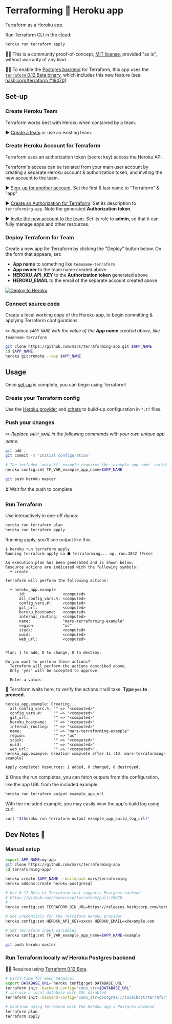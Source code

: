 Terraforming 🌱 Heroku app
===========================

[Terraform](https://www.terraform.io/) as a [Heroku](https://www.heroku.com/) app.

Run Terraform CLI in the cloud:

```bash
heroku run terraform apply
```

🔬🚧 This is a community proof-of-concept, [MIT license](LICENSE), provided "as is", without warranty of any kind.

🌲🔥 To enable the [Postgres backend](https://github.com/mars/terraform/blob/postgres-backend/website/docs/backends/types/pg.html.md) for Terraform, this app uses the [`terraform` 0.12 Beta binary](https://releases.hashicorp.com/terraform/0.12.0-beta1/), which includes this new feature (see: [hashicorp/terraform #19070](https://github.com/hashicorp/terraform/pull/19070)).

Set-up
------

### Create Heroku Team

Terraform works best with Heroku when contained by a team.

▶️ [Create a team](https://dashboard.heroku.com/teams/new) or use an existing team.

### Create Heroku Account for Terraform

Terraform uses an authorization token (secret key) access the Heroku API.

Terraform's access can be isolated from your main user account by creating a separate Heroku account & authorization token, and inviting the new account to the team.

▶️ [Sign-up for another account](https://signup.heroku.com/). Set the first & last name to "Terraform" & "app"

▶️ [Create an Authorization for Terraform](https://dashboard.heroku.com/account/applications#authorizations). Set its description to `terraforming-app`. Note the generated **Authorization token**.

▶️ [Invite the new account to the team](https://devcenter.heroku.com/articles/heroku-teams#setting-up-your-heroku-team). Set its role to **admin**, so that it can fully manage apps and other resources.

### Deploy Terraform for Team

Create a new app for Terraform by clicking the "Deploy" button below. On the form that appears, set:

* **App name** to something like `teamname-terraform`
* **App owner** to the team name created above
* **HEROKU_API_KEY** to the **Authorization token** generated above
* **HEROKU_EMAIL** to the email of the separate account created above

[![Deploy to Heroku](https://www.herokucdn.com/deploy/button.svg)](https://heroku.com/deploy)

### Connect source code

Create a local working copy of the Heroku app, to begin committing & applying Terraform configurations.

✏️ *Replace `$APP_NAME` with the value of the **App name** created above, like `teamname-terraform`*

```bash
git clone https://github.com/mars/terraforming-app.git $APP_NAME
cd $APP_NAME
heroku git:remote --app $APP_NAME
```

Usage
-----

Once [set-up](#user-content-set-up) is complete, you can begin using Terraform!

### Create your Terraform config

Use the [Heroku provider](https://www.terraform.io/docs/providers/heroku/) and [others](https://www.terraform.io/docs/providers/) to build-up configuration in `*.tf` files.

### Push your changes

✏️ *Replace `$APP_NAME` in the following commands with your own unique app name.*

```bash
git add .
git commit -m 'Initial configuration'

# The included `main.tf` example requires the `example_app_name` variable
heroku config:set TF_VAR_example_app_name=$APP_NAME

git push heroku master
```

⏳ Wait for the push to complete.

### Run Terraform

Use interactively in one-off dynos:

```bash
heroku run terraform plan
heroku run terraform apply
```

Running apply, you'll see output like this:

```
$ heroku run terraform apply
Running terraform apply on ⬢ terraforming... up, run.3842 (Free)

An execution plan has been generated and is shown below.
Resource actions are indicated with the following symbols:
  + create

Terraform will perform the following actions:

  + heroku_app.example
      id:                <computed>
      all_config_vars.%: <computed>
      config_vars.#:     <computed>
      git_url:           <computed>
      heroku_hostname:   <computed>
      internal_routing:  <computed>
      name:              "mars-terraforming-example"
      region:            "us"
      stack:             <computed>
      uuid:              <computed>
      web_url:           <computed>


Plan: 1 to add, 0 to change, 0 to destroy.

Do you want to perform these actions?
  Terraform will perform the actions described above.
  Only 'yes' will be accepted to approve.

  Enter a value:
```

🚦 Terraform waits here, to verify the actions it will take. **Type `yes` to proceed.**

```
heroku_app.example: Creating...
  all_config_vars.%: "" => "<computed>"
  config_vars.#:     "" => "<computed>"
  git_url:           "" => "<computed>"
  heroku_hostname:   "" => "<computed>"
  internal_routing:  "" => "<computed>"
  name:              "" => "mars-terraforming-example"
  region:            "" => "us"
  stack:             "" => "<computed>"
  uuid:              "" => "<computed>"
  web_url:           "" => "<computed>"
heroku_app.example: Creation complete after 1s (ID: mars-terraforming-example)

Apply complete! Resources: 1 added, 0 changed, 0 destroyed.
```

⏳ Once the run completes, you can fetch outputs from the configuration, like the app URL from the included example:

```bash
heroku run terraform output example_app_url
```

With the included example, you may easily view the app's build log using curl:

```bash
curl "$(heroku run terraform output example_app_build_log_url)"
```

Dev Notes 📓
------------

### Manual setup

```bash
export APP_NAME=my-app
git clone https://github.com/mars/terraforming-app
cd terraforming-app/

heroku create $APP_NAME --buildpack mars/terraforming
heroku addons:create heroku-postgresql

# Use 0.12 Beta of Terraform that supports Postgres backend
# https://github.com/hashicorp/terraform/pull/19070
#
heroku config:set TERRAFORM_BIN_URL=https://releases.hashicorp.com/terraform/0.12.0-beta1/terraform_0.12.0-beta1_linux_amd64.zip

# Set credentials for the Terraform Heroku provider
heroku config:set HEROKU_API_KEY=xxxxx HEROKU_EMAIL=x@example.com

# Set Terraform input variables
heroku config:set TF_VAR_example_app_name=$APP_NAME-example

git push heroku master
```

### Run Terraform locally w/ Heroku Postgres backend

🌲🔥 Requires using [Terraform 0.12 Beta](https://www.hashicorp.com/blog/announcing-terraform-0-1-2-beta1).

```bash
# First-time for each terminal
export DATABASE_URL=`heroku config:get DATABASE_URL`
terraform init -backend-config="conn_str=$DATABASE_URL"
# …or use a local database with SSL disabled
terraform init -backend-config="conn_str=postgres://localhost/terraform_backend?sslmode=disable"

# Continue using Terraform with the Heroku app's Postgres backend
terraform plan
terraform apply
```
